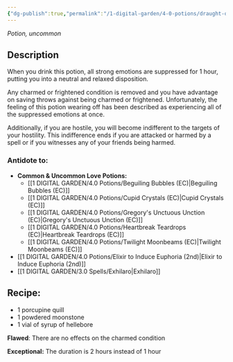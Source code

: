 ```yaml
---
{"dg-publish":true,"permalink":"/1-digital-garden/4-0-potions/draught-of-peace-5th/","tags":["potion","yr5","uncommon"]}
---
```


*Potion, uncommon* 

## Description

When you drink this potion, all strong emotions are suppressed for 1 hour, putting you into a neutral and relaxed disposition. 

Any charmed or frightened condition is removed and you have advantage on saving throws against being charmed or frightened. Unfortunately, the feeling of this potion wearing off has been described as experiencing all of the suppressed emotions at once.

Additionally, if you are hostile, you will become indifferent to the targets of your hostility. This indifference ends if you are attacked or harmed by a spell or if you witnesses any of your friends being harmed.

### Antidote to: 
- **Common & Uncommon Love Potions:**
	- [[1 DIGITAL GARDEN/4.0 Potions/Beguiling Bubbles (EC)\|Beguiling Bubbles (EC)]]
	- [[1 DIGITAL GARDEN/4.0 Potions/Cupid Crystals (EC)\|Cupid Crystals (EC)]]
	- [[1 DIGITAL GARDEN/4.0 Potions/Gregory's Unctuous Unction (EC)\|Gregory's Unctuous Unction (EC)]]
	- [[1 DIGITAL GARDEN/4.0 Potions/Heartbreak Teardrops (EC)\|Heartbreak Teardrops (EC)]]
	- [[1 DIGITAL GARDEN/4.0 Potions/Twilight Moonbeams (EC)\|Twilight Moonbeams (EC)]]
- [[1 DIGITAL GARDEN/4.0 Potions/Elixir to Induce Euphoria (2nd)\|Elixir to Induce Euphoria (2nd)]]
- [[1 DIGITAL GARDEN/3.0 Spells/Exhilaro\|Exhilaro]]

## Recipe:

* 1 porcupine quill
* 1 powdered moonstone
* 1 vial of syrup of hellebore

**Flawed**:
There are no effects on the charmed condition

**Exceptional:** 
The duration is 2 hours instead of 1 hour